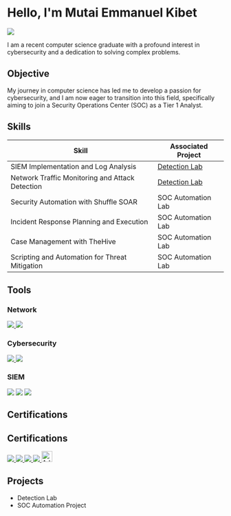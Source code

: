 # Hello, I'm Mutai Emmanuel Kibet
<a href="https://linkedin.com/in/mutaikibet"><img src="https://img.shields.io/badge/-LinkedIn-0072b1?&style=for-the-badge&logo=linkedin&logoColor=white" /></a>


I am a recent computer science graduate with a profound interest in cybersecurity and a dedication to solving complex problems.

## Objective


My journey in computer science has led me to develop a passion for cybersecurity, and I am now eager to transition into this field, specifically aiming to join a Security Operations Center (SOC) as a Tier 1 Analyst.

## Skills


| Skill                                         | Associated Project         |
|-----------------------------------------------|----------------------------|
| SIEM Implementation and Log Analysis          | <a href="https://google.com">Detection Lab</a>|
| Network Traffic Monitoring and Attack Detection | <a href="https://google.com">Detection Lab</a>|
| Security Automation with Shuffle SOAR         | SOC Automation Lab|
| Incident Response Planning and Execution      | SOC Automation Lab|
| Case Management with TheHive                  | SOC Automation Lab|
| Scripting and Automation for Threat Mitigation | SOC Automation Lab|

## Tools


### Network
<div>
 <a href="https://www.credly.com/badges/4a129ba8-66a8-4293-883e-da7414b29a25/public_url" target="_blank">
    <img src="https://img.shields.io/badge/-CCNA:%20Switching,%20Routing,%20and%20Wireless%20Essentials-1679A7?style=for-the-badge&logo=Cisco&logoColor=white" />
</a>


  <a href="https://www.credly.com/badges/dcf380e0-a0ae-4b3d-998b-4bf4ab3418c3/public_url" target="_blank">
    <img src="https://img.shields.io/badge/-CCNA%3A%20Introduction%20to%20Networks-29a25d?&style=for-the-badge&logo=cisco&logoColor=white" />
</a>


</div>

### Cybersecurity
<div>
    <a href="https://www.credly.com/badges/8fa9aa6d-8576-458c-b41f-be563ecc6435/public_url" target="_blank">
    <img src="https://img.shields.io/badge/-API%20Security%20Workshop-1679A7?style=for-the-badge&logo=API&logoColor=white" />
</a>

 <a href="https://www.credly.com/badges/9c4e4a24-ee49-4028-aadd-2e1afdfe4c8e/public_url" target="_blank">
    <img src="https://img.shields.io/badge/-Introduction%20to%20Cybersecurity-1679A7?style=for-the-badge&logo=Cisco&logoColor=white" />
</a>

</div>

### SIEM
<div>
    <img src="https://img.shields.io/badge/-Microsoft_Sentinel-0078D4?&style=for-the-badge&logo=Microsoft&logoColor=white" />
    <img src="https://img.shields.io/badge/-Splunk-000000?&style=for-the-badge&logo=Splunk&logoColor=white" />
    <img src="https://img.shields.io/badge/-Elastic-005571?&style=for-the-badge&logo=Elastic&logoColor=white" />
</div>

## Certifications
## Certifications
<div>
  <a href="https://www.credly.com/badges/9c4e4a24-ee49-4028-aadd-2e1afdfe4c8e/public_url" target="_blank">
    <img src="https://img.shields.io/badge/-Introduction%20to%20Cybersecurity-1679A7?style=for-the-badge&logo=Cisco&logoColor=white" />
  </a>
  <a href="https://www.credly.com/badges/dcf380e0-a0ae-4b3d-998b-4bf4ab3418c3/public_url" target="_blank">
    <img src="https://img.shields.io/badge/-CCNA:%20Introduction%20to%20Networks-1679A7?style=for-the-badge&logo=Cisco&logoColor=white" />
  </a>
  <a href="https://www.credly.com/badges/4a129ba8-66a8-4293-883e-da7414b29a25/public_url" target="_blank">
    <img src="https://img.shields.io/badge/-CCNA:%20Switching,%20Routing,%20and%20Wireless%20Essentials-1679A7?style=for-the-badge&logo=Cisco&logoColor=white" />
  </a>
  <a href="https://www.coursera.org/account/accomplishments/records/YKMA6WTEJXMM" target="_blank">
    <img src="https://img.shields.io/badge/-Google%20Technical%20Support%20Fundamentals-4285F4?style=for-the-badge&logo=Google&logoColor=white" />
  </a>
 <a href="https://verify.mygreatlearning.com/verify/MRRDEQBV" target="_blank">
    <img src="https://mma.prnewswire.com/media/1458111/Great_Learning_Logo.jpg?p=facebook" alt="Advanced Cyber Security - Threats and Governance" style="height: 25px;" />
</a>

  </a>
</div>



## Projects
- Detection Lab
- SOC Automation Project

<!--
**Kibe032/Kibe032** is a ✨ _special_ ✨ repository because its `README.md` (this file) appears on your GitHub profile.

Here are some ideas to get you started:

- 🔭 I’m currently working on ...
- 🌱 I’m currently learning ...
- 👯 I’m looking to collaborate on ...
- 🤔 I’m looking for help with ...
- 💬 Ask me about ...
- 📫 How to reach me: ...
- 😄 Pronouns: ...
- ⚡ Fun fact: ...
-->
